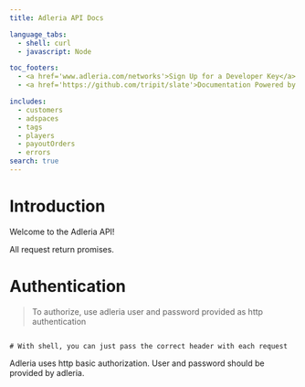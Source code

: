 ```yaml
---
title: Adleria API Docs

language_tabs:
  - shell: curl
  - javascript: Node

toc_footers:
  - <a href='www.adleria.com/networks'>Sign Up for a Developer Key</a>
  - <a href='https://github.com/tripit/slate'>Documentation Powered by Slate</a>

includes:
  - customers
  - adspaces
  - tags
  - players
  - payoutOrders
  - errors
search: true
---
```


# Introduction

Welcome to the Adleria API!

All request return promises.

# Authentication

> To authorize, use adleria user and password provided as http authentication

```nodejs

```

```shell
# With shell, you can just pass the correct header with each request
```
Adleria uses http basic authorization. User and password should be provided by adleria.

